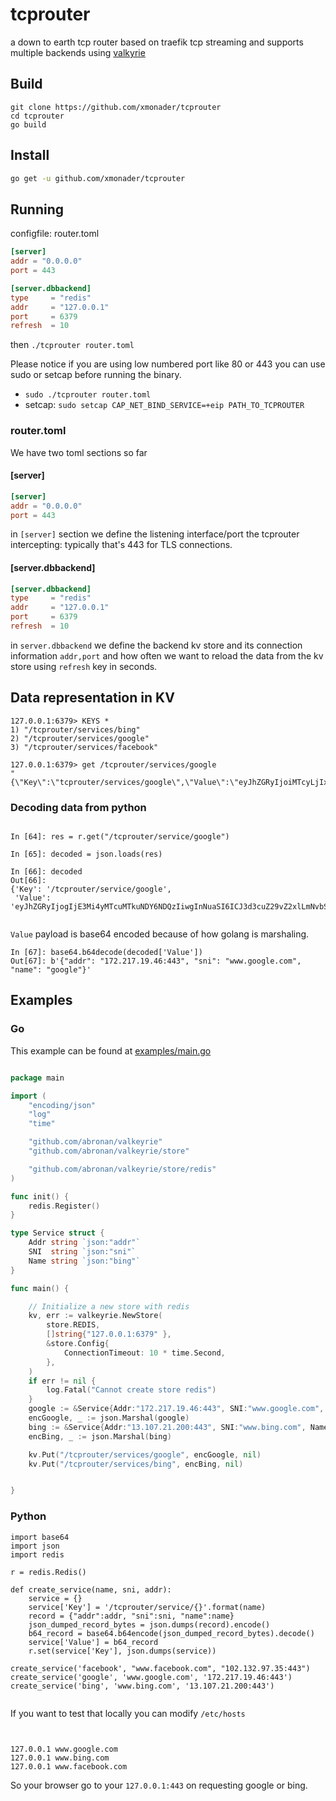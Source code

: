 # tcprouter

a down to earth tcp router based on traefik tcp streaming and supports multiple backends using [valkyrie](https://github.com/abronan/valkeyrie)


## Build

```
git clone https://github.com/xmonader/tcprouter 
cd tcprouter
go build
```

## Install

```bash
go get -u github.com/xmonader/tcprouter
```



## Running

configfile: router.toml
```toml
[server]
addr = "0.0.0.0"
port = 443

[server.dbbackend]
type 	 = "redis"
addr     = "127.0.0.1"
port     = 6379
refresh  = 10
```
then 
`./tcprouter router.toml`


Please notice if you are using low numbered port like 80 or 443 you can use sudo or setcap before running the binary.
- `sudo ./tcprouter router.toml`
- setcap: `sudo setcap CAP_NET_BIND_SERVICE=+eip PATH_TO_TCPROUTER`



### router.toml
We have two toml sections so far

#### [server]

```toml
[server]
addr = "0.0.0.0"
port = 443
```
in `[server]` section we define the listening interface/port the tcprouter intercepting: typically that's 443 for TLS connections.

#### [server.dbbackend]
```toml
[server.dbbackend]
type 	 = "redis"
addr     = "127.0.0.1"
port     = 6379
refresh  = 10
```
in `server.dbbackend` we define the backend kv store and its connection information `addr,port` and how often we want to reload the data from the kv store using `refresh` key in seconds.



## Data representation in KV

```
127.0.0.1:6379> KEYS *
1) "/tcprouter/services/bing"
2) "/tcprouter/services/google"
3) "/tcprouter/services/facebook"

127.0.0.1:6379> get /tcprouter/services/google
"{\"Key\":\"tcprouter/services/google\",\"Value\":\"eyJhZGRyIjoiMTcyLjIxNy4xOS40Njo0NDMiLCJzbmkiOiJ3d3cuZ29vZ2xlLmNvbSJ9\",\"LastIndex\":75292246}"

```

### Decoding data from python

```ipython

In [64]: res = r.get("/tcprouter/service/google")     

In [65]: decoded = json.loads(res)                    

In [66]: decoded                                      
Out[66]: 
{'Key': '/tcprouter/service/google',
 'Value': 'eyJhZGRyIjogIjE3Mi4yMTcuMTkuNDY6NDQzIiwgInNuaSI6ICJ3d3cuZ29vZ2xlLmNvbSIsICJuYW1lIjogImdvb2dsZSJ9'}


```
`Value` payload is base64 encoded because of how golang is marshaling.

```ipython
In [67]: base64.b64decode(decoded['Value'])           
Out[67]: b'{"addr": "172.217.19.46:443", "sni": "www.google.com", "name": "google"}'

```

## Examples

### Go

This example can be found at [examples/main.go](./examples/main.go)
```go

package main

import (
	"encoding/json"
	"log"
	"time"

	"github.com/abronan/valkeyrie"
	"github.com/abronan/valkeyrie/store"

	"github.com/abronan/valkeyrie/store/redis"
)

func init() {
	redis.Register()
}

type Service struct {
	Addr string `json:"addr"`
	SNI  string `json:"sni"`
	Name string `json:"bing"`
}

func main() {

	// Initialize a new store with redis
	kv, err := valkeyrie.NewStore(
		store.REDIS,
		[]string{"127.0.0.1:6379" },
		&store.Config{
			ConnectionTimeout: 10 * time.Second,
		},
	)
	if err != nil {
		log.Fatal("Cannot create store redis")
	}
	google := &Service{Addr:"172.217.19.46:443", SNI:"www.google.com", Name:"google"}
	encGoogle, _ := json.Marshal(google)
	bing := &Service{Addr:"13.107.21.200:443", SNI:"www.bing.com", Name:"bing"}
	encBing, _ := json.Marshal(bing)

	kv.Put("/tcprouter/services/google", encGoogle, nil)
	kv.Put("/tcprouter/services/bing", encBing, nil)


}

```




### Python
```python3
import base64
import json
import redis

r = redis.Redis()

def create_service(name, sni, addr):
    service = {}
    service['Key'] = '/tcprouter/service/{}'.format(name)
    record = {"addr":addr, "sni":sni, "name":name}
    json_dumped_record_bytes = json.dumps(record).encode()
    b64_record = base64.b64encode(json_dumped_record_bytes).decode()
    service['Value'] = b64_record
    r.set(service['Key'], json.dumps(service))
    
create_service('facebook', "www.facebook.com", "102.132.97.35:443")
create_service('google', 'www.google.com', '172.217.19.46:443')
create_service('bing', 'www.bing.com', '13.107.21.200:443')
            

```


If you want to test that locally you can modify `/etc/hosts`

```


127.0.0.1 www.google.com
127.0.0.1 www.bing.com
127.0.0.1 www.facebook.com

```
So your browser go to your `127.0.0.1:443` on requesting google or bing.

